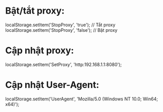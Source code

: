 
# Bật/tắt proxy:
localStorage.setItem('StopProxy', 'true');  // Tắt proxy
localStorage.setItem('StopProxy', 'false'); // Bật proxy

# Cập nhật proxy:
localStorage.setItem('SetProxy', 'http:192.168.1.1:8080');

# Cập nhật User-Agent:
localStorage.setItem('UserAgent', 'Mozilla/5.0 (Windows NT 10.0; Win64; x64)');
